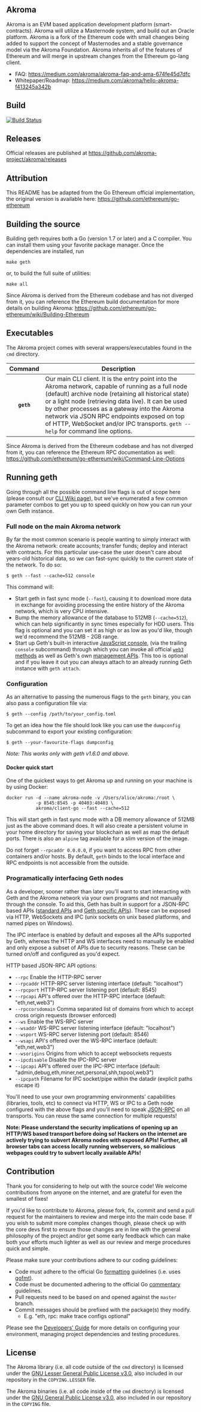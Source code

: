 ## Akroma 

Akroma is an EVM based application development platform (smart-contracts). Akroma will utilize a Masternode system, and build out an Oracle platform. Akroma is a fork of the Ethereum code with small changes being added to support the concept of Masternodes and a stable governance model via the Akroma Foundation. Akroma inherits all of the features of Ethereum and will merge in upstream changes from the Ethereum go-lang client.

- FAQ: https://medium.com/akroma/akroma-faq-and-ama-674fe45d7dfc
- Whitepaper/Roadmap: https://medium.com/akroma/hello-akroma-f413245a342b

## Build

[![Build Status](https://travis-ci.org/akroma-project/akroma.svg?branch=master)](https://travis-ci.org/akroma-project/akroma)

## Releases

Official releases are published at https://github.com/akroma-project/akroma/releases

## Attribution

This README has be adapted from the Go Ethereum official implementation, the original version is available here: https://github.com/ethereum/go-ethereum

## Building the source

Building geth requires both a Go (version 1.7 or later) and a C compiler.
You can install them using your favorite package manager.
Once the dependencies are installed, run

    make geth

or, to build the full suite of utilities:

    make all

Since Akroma is derived from the Ethereum codebase and has not diverged from it, you can reference the Ethereum build documentation for more details on building Akroma: https://github.com/ethereum/go-ethereum/wiki/Building-Ethereum


## Executables

The Akroma project comes with several wrappers/executables found in the `cmd` directory.

| Command    | Description |
|:----------:|-------------|
| **`geth`** | Our main CLI client. It is the entry point into the Akroma network, capable of running as a full node (default) archive node (retaining all historical state) or a light node (retrieving data live). It can be used by other processes as a gateway into the Akroma network via JSON RPC endpoints exposed on top of HTTP, WebSocket and/or IPC transports. `geth --help` for command line options. |

Since Akroma is derived from the Ethereum codebase and has not diverged from it, you can reference the Ethereum RPC documentation as well: https://github.com/ethereum/go-ethereum/wiki/Command-Line-Options


## Running geth

Going through all the possible command line flags is out of scope here (please consult our
[CLI Wiki page](https://github.com/akroma-project/akroma/wiki/Command-Line-Options)), but we've
enumerated a few common parameter combos to get you up to speed quickly on how you can run your
own Geth instance.

### Full node on the main Akroma network

By far the most common scenario is people wanting to simply interact with the Akroma network:
create accounts; transfer funds; deploy and interact with contracts. For this particular use-case
the user doesn't care about years-old historical data, so we can fast-sync quickly to the current
state of the network. To do so:

```
$ geth --fast --cache=512 console
```

This command will:

 * Start geth in fast sync mode (`--fast`), causing it to download more data in exchange for avoiding
   processing the entire history of the Akroma network, which is very CPU intensive.
 * Bump the memory allowance of the database to 512MB (`--cache=512`), which can help significantly in
   sync times especially for HDD users. This flag is optional and you can set it as high or as low as
   you'd like, though we'd recommend the 512MB - 2GB range.
 * Start up Geth's built-in interactive [JavaScript console](https://github.com/akroma-project/akroma/wiki/JavaScript-Console),
   (via the trailing `console` subcommand) through which you can invoke all official [`web3` methods](https://github.com/trinityfx/wiki/wiki/JavaScript-API)
   as well as Geth's own [management APIs](https://github.com/akroma-project/akroma/wiki/Management-APIs).
   This too is optional and if you leave it out you can always attach to an already running Geth instance
   with `geth attach`.

### Configuration

As an alternative to passing the numerous flags to the `geth` binary, you can also pass a configuration file via:

```
$ geth --config /path/to/your_config.toml
```

To get an idea how the file should look like you can use the `dumpconfig` subcommand to export your existing configuration:

```
$ geth --your-favourite-flags dumpconfig
```

*Note: This works only with geth v1.6.0 and above.*

#### Docker quick start

One of the quickest ways to get Akroma up and running on your machine is by using Docker:

```
docker run -d --name akroma-node -v /Users/alice/akroma:/root \
           -p 8545:8545 -p 40403:40403 \
           akroma/client-go --fast --cache=512
```

This will start geth in fast sync mode with a DB memory allowance of 512MB just as the above command does.  It will also create a persistent volume in your home directory for saving your blockchain as well as map the default ports. There is also an `alpine` tag available for a slim version of the image.

Do not forget `--rpcaddr 0.0.0.0`, if you want to access RPC from other containers and/or hosts. By default, `geth` binds to the local interface and RPC endpoints is not accessible from the outside.

### Programatically interfacing Geth nodes

As a developer, sooner rather than later you'll want to start interacting with Geth and the Akroma
network via your own programs and not manually through the console. To aid this, Geth has built in
support for a JSON-RPC based APIs ([standard APIs](https://github.com/trinityfx/wiki/wiki/JSON-RPC) and
[Geth specific APIs](https://github.com/akroma-project/akroma/wiki/Management-APIs)). These can be
exposed via HTTP, WebSockets and IPC (unix sockets on unix based platforms, and named pipes on Windows).

The IPC interface is enabled by default and exposes all the APIs supported by Geth, whereas the HTTP
and WS interfaces need to manually be enabled and only expose a subset of APIs due to security reasons.
These can be turned on/off and configured as you'd expect.

HTTP based JSON-RPC API options:

  * `--rpc` Enable the HTTP-RPC server
  * `--rpcaddr` HTTP-RPC server listening interface (default: "localhost")
  * `--rpcport` HTTP-RPC server listening port (default: 8545)
  * `--rpcapi` API's offered over the HTTP-RPC interface (default: "eth,net,web3")
  * `--rpccorsdomain` Comma separated list of domains from which to accept cross origin requests (browser enforced)
  * `--ws` Enable the WS-RPC server
  * `--wsaddr` WS-RPC server listening interface (default: "localhost")
  * `--wsport` WS-RPC server listening port (default: 8546)
  * `--wsapi` API's offered over the WS-RPC interface (default: "eth,net,web3")
  * `--wsorigins` Origins from which to accept websockets requests
  * `--ipcdisable` Disable the IPC-RPC server
  * `--ipcapi` API's offered over the IPC-RPC interface (default: "admin,debug,eth,miner,net,personal,shh,txpool,web3")
  * `--ipcpath` Filename for IPC socket/pipe within the datadir (explicit paths escape it)

You'll need to use your own programming environments' capabilities (libraries, tools, etc) to connect
via HTTP, WS or IPC to a Geth node configured with the above flags and you'll need to speak [JSON-RPC](http://www.jsonrpc.org/specification)
on all transports. You can reuse the same connection for multiple requests!

**Note: Please understand the security implications of opening up an HTTP/WS based transport before
doing so! Hackers on the internet are actively trying to subvert Akroma nodes with exposed APIs!
Further, all browser tabs can access locally running webservers, so malicious webpages could try to
subvert locally available APIs!**

## Contribution

Thank you for considering to help out with the source code! We welcome contributions from
anyone on the internet, and are grateful for even the smallest of fixes!

If you'd like to contribute to Akroma, please fork, fix, commit and send a pull request
for the maintainers to review and merge into the main code base. If you wish to submit more
complex changes though, please check up with the core devs first to ensure those changes are in line with the general philosophy of the project and/or get some
early feedback which can make both your efforts much lighter as well as our review and merge
procedures quick and simple.

Please make sure your contributions adhere to our coding guidelines:

 * Code must adhere to the official Go [formatting](https://golang.org/doc/effective_go.html#formatting) guidelines (i.e. uses [gofmt](https://golang.org/cmd/gofmt/)).
 * Code must be documented adhering to the official Go [commentary](https://golang.org/doc/effective_go.html#commentary) guidelines.
 * Pull requests need to be based on and opened against the `master` branch.
 * Commit messages should be prefixed with the package(s) they modify.
   * E.g. "eth, rpc: make trace configs optional"

Please see the [Developers' Guide](https://github.com/akroma-project/akroma/wiki/Developers'-Guide)
for more details on configuring your environment, managing project dependencies and testing procedures.

## License

The Akroma library (i.e. all code outside of the `cmd` directory) is licensed under the
[GNU Lesser General Public License v3.0](https://www.gnu.org/licenses/lgpl-3.0.en.html), also
included in our repository in the `COPYING.LESSER` file.

The Akroma binaries (i.e. all code inside of the `cmd` directory) is licensed under the
[GNU General Public License v3.0](https://www.gnu.org/licenses/gpl-3.0.en.html), also included
in our repository in the `COPYING` file.
